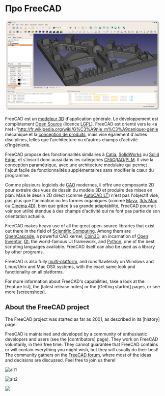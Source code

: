 # Про FreeCAD

![](images/FreeCAD_default.jpg)

FreeCAD est un [modeleur 3D](https://fr.wikipedia.org/wiki/Logiciel_de_mod%C3%A9lisation_tridimensionnelle) d'application générale. Le développement est complètement [Open Source](http://fr.wikipedia.org/wiki/Open_source) (licence [LGPL](http://fr.wikipedia.org/wiki/Licence_publique_g%C3%A9n%C3%A9rale_limit%C3%A9e_GNU)). FreeCAD est orienté vers le <a href="http://fr.wikipedia.org/wiki/G%C3%A9nie_m%C3%A9canique>génie mécanique</a> et la [conception de produits](https://fr.wikipedia.org/wiki/Conception_de_produit), mais vise également d'autres disciplines, telles que l'architecture ou d'autres champs d'activité d'ingénierie.

FreeCAD propose des fonctionnalités similaires à [Catia](http://fr.wikipedia.org/wiki/Catia), [SolidWorks](http://fr.wikipedia.org/wiki/Solidworks) ou [Solid Edge](http://fr.wikipedia.org/wiki/Solid_Edge), et s'inscrit donc aussi dans les catégories [CFAO](http://fr.wikipedia.org/wiki/Conception_et_fabrication_assist%C3%A9es_par_ordinateur)/[IAO](http://fr.wikipedia.org/wiki/Ing%C3%A9nierie_assist%C3%A9e_par_ordinateur)/[PLM](http://fr.wikipedia.org/wiki/Product_Lifecycle_Management). Il vise la conception paramétrique, avec une architecture modulaire qui permet l'ajout facile de fonctionnalités supplémentaires sans modifier le cœur du programme.

Comme plusieurs logiciels de [CAO](http://fr.wikipedia.org/wiki/Conception_assist%C3%A9e_par_ordinateur) modernes, il offre une composante 2D pour extraire des vues de dessin du modèle 3D et produire des mises en plan. Mais le dessin 2D direct (comme [AutoCAD LT](http://en.wikipedia.org/wiki/AutoCAD#AutoCAD_LT)) n'est pas l'objectif visé, pas plus que l'animation ou les formes organiques (comme [Maya](http://fr.wikipedia.org/wiki/Maya_(logiciel)), [3ds Max](http://fr.wikipedia.org/wiki/3ds_Max) ou [Cinema 4D](http://fr.wikipedia.org/wiki/Cinema_4D)), bien que grâce à sa grande adaptabilité, FreeCAD pourrait voir son utilité étendue à des champs d'activité qui ne font pas partie de son orientation actuelle.

FreeCAD makes heavy use of all the great open-source libraries that exist out there in the field of [Scientific Computing](http://en.wikipedia.org/wiki/Scientific_Computation). Among them are [OpenCascade](http://opencascade.org/), a powerful CAD kernel, [Coin3D](http://www.coin3d.org/), an incarnation of [Open Inventor](http://en.wikipedia.org/wiki/Open_Inventor), [Qt](http://www.qtsoftware.com/), the world-famous UI framework, and [Python](http://www.python.org/), one of the best scripting languages available. FreeCAD itself can also be used as a library by other programs.

FreeCAD is also fully [multi-platform](http://en.wikipedia.org/wiki/Cross-platform), and runs flawlessly on Windows and Linux/Unix and Mac OSX systems, with the exact same look and functionality on all platforms.

For more information about FreeCAD's capabilities, take a look at the [Feature list], the [latest release notes] or the [Getting started] pages, or see more [screenshots].

## About the FreeCAD project

The FreeCAD project was started as far as 2001, as described in its [history] page.

FreeCAD is maintained and developed by a community of enthusiastic developers and users (see the [contributors] page). They work on FreeCAD voluntarily, in their free time. They cannot guarantee that FreeCAD contains or will contain everything you might wish, but they will usually do their best! The community gathers on the [FreeCAD forum](https://forum.freecadweb.org), where most of the ideas and decisions are discussed. Feel free to join us there!

![alt1](https://raw.github.com/yorikvanhavre/FreeCAD-documentation/master/user-documentation/images/FreeCAD.svg?sanitize=true)

![alt2](images/FreeCAD.svg)

![](images/FreeCAD.svg)